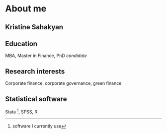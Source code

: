 # About me
## __Kristine__ __Sahakyan__
## Education
MBA, Master in Finance, PhD *candidate*
## Research interests
Corporate finance, corporate governance, green finance
## Statistical software
Stata [^footnote], SPSS, R

[^footnote]: software I currently use
